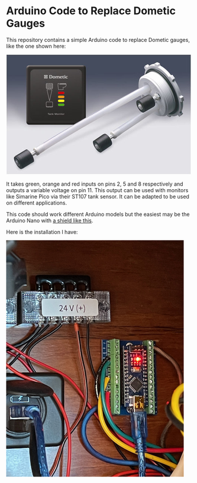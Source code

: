 # Arduino Code to Replace Dometic Gauges

This repository contains a simple Arduino code to replace Dometic gauges, like the one shown here:

![Dometic](./dometic.jpg)

It takes green, orange and red inputs on pins 2, 5 and 8 respectively and outputs a variable voltage on pin 11. This output can be used with monitors like Simarine Pico via their ST107 tank sensor. It can be adapted to be used on different applications.

This code should work different Arduino models but the easiest may be the Arduino Nano with [a shield like this](https://www.amazon.com/dp/B012EQSYE6).

Here is the installation I have:

![arduino](./arduino.jpg)

